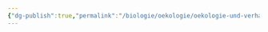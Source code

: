 ```yaml
---
{"dg-publish":true,"permalink":"/biologie/oekologie/oekologie-und-verhalten/habitat-wahl-und-reviere/"}
---
```

